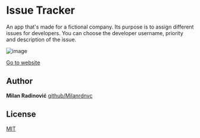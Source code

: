 # Issue Tracker

An app that's made for a fictional company. Its purpose is to assign different issues for developers. You can choose the developer username, priority and description of the issue.

![image](https://user-images.githubusercontent.com/61325920/120100389-da54f280-c140-11eb-8453-0156d16475b1.png)

[Go to website](https://milanrdnvc.github.io/Issue-Tracker/)

## Author

**Milan Radinović**
[github/Milanrdnvc](https://github.com/Milanrdnvc)


## License
[MIT](https://choosealicense.com/licenses/mit/)
